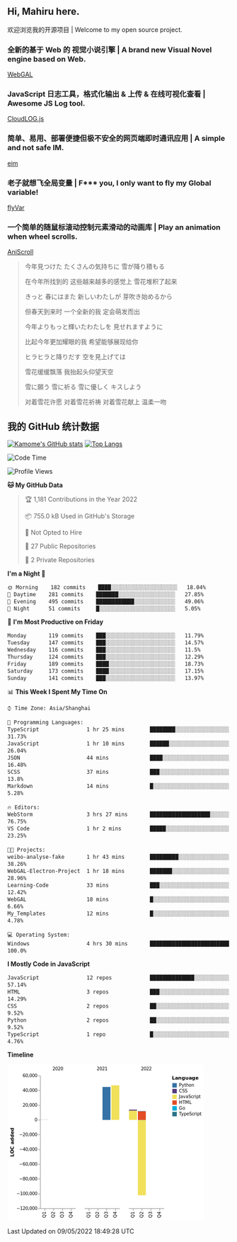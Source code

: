 ## Hi, Mahiru here.

欢迎浏览我的开源项目 | Welcome to my open source project.

### 全新的基于 Web 的 视觉小说引擎 | A brand new Visual Novel engine based on Web.

[WebGAL](https://github.com/MakinoharaShoko/WebGAL)

### JavaScript 日志工具，格式化输出 & 上传 & 在线可视化查看 | Awesome JS Log tool.

[CloudLOG.js](https://github.com/MakinoharaShoko/CloudLog.JS)

### 简单、易用、部署便捷但极不安全的网页端即时通讯应用 | A simple and not safe IM.

[eim](https://github.com/MakinoharaShoko/eim)

### 老子就想飞全局变量 | F*** you, I only want to fly my Global variable!

[flyVar](https://github.com/MakinoharaShoko/flyVar)

### 一个简单的随鼠标滚动控制元素滑动的动画库 | Play an animation when wheel scrolls.

[AniScroll](https://github.com/MakinoharaShoko/AniScroll)

> 今年見つけた たくさんの気持ちに 雪が降り積もる  
> 
> 在今年所找到的 这些越来越多的感觉上 雪花堆积了起来  
> 
> きっと 春にはまた 新しいわたしが 芽吹き始めるから  
> 
> 但春天到来时 一个全新的我 定会萌发而出  
> 
> 今年よりもっと輝いたわたしを 見せれますように  
> 
> 比起今年更加耀眼的我 希望能够展现给你  
> 
> ヒラヒラと降りだす 空を見上げては  
> 
> 雪花缓缓飘落 我抬起头仰望天空  
> 
> 雪に願う 雪に祈る 雪に優しく キスしよう  
> 
> 对着雪花许愿 对着雪花祈祷 对着雪花献上 温柔一吻

## 我的 GitHub 统计数据

[![Kamome's GitHub stats](https://github-readme-stats.vercel.app/api?username=MakinoharaShoko)](https://github.com/anuraghazra/github-readme-stats)
[![Top Langs](https://github-readme-stats.vercel.app/api/top-langs/?username=MakinoharaShoko&layout=compact)](https://github.com/anuraghazra/github-readme-stats)

<!--
**MakinoharaShoko/MakinoharaShoko** is a ✨ _special_ ✨ repository because its `README.md` (this file) appears on your GitHub profile.

Here are some ideas to get you started:

- 🔭 I’m currently working on ...
- 🌱 I’m currently learning ...
- 👯 I’m looking to collaborate on ...
- 🤔 I’m looking for help with ...
- 💬 Ask me about ...
- 📫 How to reach me: ...
- 😄 Pronouns: ...
- ⚡ Fun fact: ...
-->

<!--START_SECTION:waka-->
![Code Time](http://img.shields.io/badge/Code%20Time-0-blue)

![Profile Views](http://img.shields.io/badge/Profile%20Views-26-blue)

**🐱 My GitHub Data** 

> 🏆 1,181 Contributions in the Year 2022
 > 
> 📦 755.0 kB Used in GitHub's Storage 
 > 
> 🚫 Not Opted to Hire
 > 
> 📜 27 Public Repositories 
 > 
> 🔑 2 Private Repositories  
 > 
**I'm a Night 🦉** 

```text
🌞 Morning    182 commits    ████░░░░░░░░░░░░░░░░░░░░░   18.04% 
🌆 Daytime    281 commits    ███████░░░░░░░░░░░░░░░░░░   27.85% 
🌃 Evening    495 commits    ████████████░░░░░░░░░░░░░   49.06% 
🌙 Night      51 commits     █░░░░░░░░░░░░░░░░░░░░░░░░   5.05%

```
📅 **I'm Most Productive on Friday** 

```text
Monday       119 commits    ███░░░░░░░░░░░░░░░░░░░░░░   11.79% 
Tuesday      147 commits    ███░░░░░░░░░░░░░░░░░░░░░░   14.57% 
Wednesday    116 commits    ███░░░░░░░░░░░░░░░░░░░░░░   11.5% 
Thursday     124 commits    ███░░░░░░░░░░░░░░░░░░░░░░   12.29% 
Friday       189 commits    ████░░░░░░░░░░░░░░░░░░░░░   18.73% 
Saturday     173 commits    ████░░░░░░░░░░░░░░░░░░░░░   17.15% 
Sunday       141 commits    ███░░░░░░░░░░░░░░░░░░░░░░   13.97%

```


📊 **This Week I Spent My Time On** 

```text
⌚︎ Time Zone: Asia/Shanghai

💬 Programming Languages: 
TypeScript               1 hr 25 mins        ████████░░░░░░░░░░░░░░░░░   31.73% 
JavaScript               1 hr 10 mins        ██████░░░░░░░░░░░░░░░░░░░   26.04% 
JSON                     44 mins             ████░░░░░░░░░░░░░░░░░░░░░   16.48% 
SCSS                     37 mins             ███░░░░░░░░░░░░░░░░░░░░░░   13.8% 
Markdown                 14 mins             █░░░░░░░░░░░░░░░░░░░░░░░░   5.28%

🔥 Editors: 
WebStorm                 3 hrs 27 mins       ███████████████████░░░░░░   76.75% 
VS Code                  1 hr 2 mins         █████░░░░░░░░░░░░░░░░░░░░   23.25%

🐱‍💻 Projects: 
weibo-analyse-fake       1 hr 43 mins        █████████░░░░░░░░░░░░░░░░   38.26% 
WebGAL-Electron-Project  1 hr 18 mins        ███████░░░░░░░░░░░░░░░░░░   28.96% 
Learning-Code            33 mins             ███░░░░░░░░░░░░░░░░░░░░░░   12.42% 
WebGAL                   18 mins             █░░░░░░░░░░░░░░░░░░░░░░░░   6.66% 
My_Templates             12 mins             █░░░░░░░░░░░░░░░░░░░░░░░░   4.78%

💻 Operating System: 
Windows                  4 hrs 30 mins       █████████████████████████   100.0%

```

**I Mostly Code in JavaScript** 

```text
JavaScript               12 repos            ██████████████░░░░░░░░░░░   57.14% 
HTML                     3 repos             ███░░░░░░░░░░░░░░░░░░░░░░   14.29% 
CSS                      2 repos             ██░░░░░░░░░░░░░░░░░░░░░░░   9.52% 
Python                   2 repos             ██░░░░░░░░░░░░░░░░░░░░░░░   9.52% 
TypeScript               1 repo              █░░░░░░░░░░░░░░░░░░░░░░░░   4.76%

```


**Timeline**

![Chart not found](https://raw.githubusercontent.com/MakinoharaShoko/MakinoharaShoko/main/charts/bar_graph.png) 


 Last Updated on 09/05/2022 18:49:28 UTC
<!--END_SECTION:waka-->
